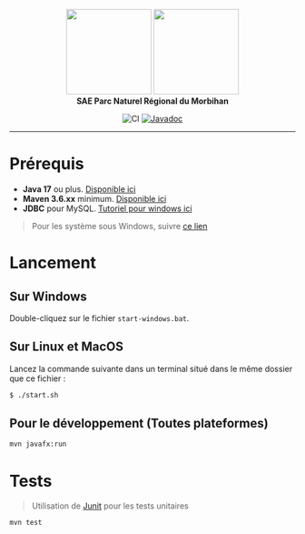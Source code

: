 <p align="center">
  <img src="https://user-images.githubusercontent.com/66992287/168602112-a43a41a7-3830-4611-9a26-73db3fcfc5b6.png" style="height:150px;">
  <img src="https://user-images.githubusercontent.com/66992287/168603074-2f457d63-6e56-4388-b0b7-ff0d365a4502.png" style="height:150px;"><br>
  <b>SAE Parc Naturel Régional du Morbihan</b>
</p>
<p align="center">
  <img src="https://github.com/ShockedPlot7560/sae_pnr/workflows/CI/badge.svg" alt="CI" />
  <a href="https://shockedplot7560.github.io/sae_pnr/" ><img src="https://img.shields.io/badge/JavaDoc-Online-green" alt="Javadoc" /></a>
</p>

---

# Prérequis

- **Java 17** ou plus. [Disponible ici](https://www.oracle.com/java/technologies/javase/jdk17-archive-downloads.html)
- **Maven 3.6.xx** minimum. [Disponible ici](https://maven.apache.org/download.cgi)
- **JDBC** pour MySQL. [Tutoriel pour windows ici](https://www.tutorialspoint.com/jdbc/jdbc-environment-setup.htm)

> Pour les système sous Windows, suivre [ce lien](https://phoenixnap.com/kb/install-maven-windows)

# Lancement

## Sur Windows

Double-cliquez sur le fichier `start-windows.bat`.

## Sur Linux et MacOS

Lancez la commande suivante dans un terminal situé dans le même dossier que ce fichier :

```bash
$ ./start.sh
```

## Pour le développement (Toutes plateformes)

```bash
mvn javafx:run
```

# Tests

> Utilisation de [Junit](https://junit.org/junit5/) pour les tests unitaires

```bash
mvn test
```
